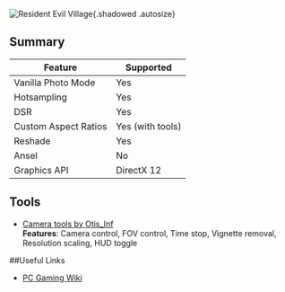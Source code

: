 ![Resident Evil Village](Images\revillage_header.png "Shot by ItsYFP"){.shadowed .autosize}

## Summary

Feature | Supported
--|--
Vanilla Photo Mode | Yes
Hotsampling | Yes 
DSR | Yes
Custom Aspect Ratios | Yes (with tools)
Reshade | Yes
Ansel | No
Graphics API | DirectX 12
 
## Tools

* [Camera tools by Otis_Inf](https://www.patreon.com/Otis_Inf/posts)  
**Features**: Camera control, FOV control, Time stop, Vignette removal, Resolution scaling, HUD toggle

##Useful Links

* [PC Gaming Wiki](https://www.pcgamingwiki.com/wiki/Resident_Evil_Village)